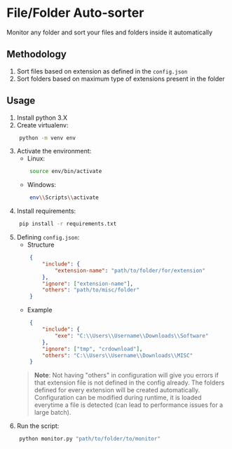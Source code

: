 # File/Folder Auto-sorter

Monitor any folder and sort your files and folders inside it automatically

## Methodology

1. Sort files based on extension as defined in the `config.json`
2. Sort folders based on maximum type of extensions present in the folder

## Usage

1. Install python 3.X
2. Create virtualenv:
```bash
    python -m venv env
```
3. Activate the environment:
    - Linux:
    ```bash
        source env/bin/activate 
    ```
    - Windows:
    ```bash
        env\\Scripts\\activate
    ```
4. Install requirements:
```bash
    pip install -r requirements.txt
```
5. Defining `config.json`:
    - Structure
    ```json
        {
            "include": {
                "extension-name": "path/to/folder/for/extension"
            },
            "ignore": ["extension-name"],
            "others": "path/to/misc/folder"
        }
    ```
    - Example
    ```json
        {
            "include": {
                "exe": "C:\\Users\\Username\\Downloads\\Software"
            },
            "ignore": ["tmp", "crdownload"],
            "others": "C:\\Users\\Username\\Downloads\\MISC"
        }
    ```
    > **Note**: Not having "others" in configuration will give you errors if that extension file is not defined in the config already.
    > The folders defined for every extension will be created automatically.
    > Configuration can be modified during runtime, it is loaded everytime a file is detected (can lead to performance issues for a large batch).
6. Run the script:
```bash
    python monitor.py "path/to/folder/to/monitor"
```